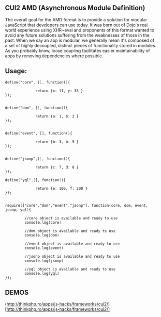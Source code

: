CUI2 AMD (Asynchronous Module Definition)
-----------------------------------------

The overall goal for the AMD format is to provide a solution for modular JavaScript that developers can use today. It was born
out of Dojo's real world experience using XHR+eval and proponents of this format wanted to avoid any future solutions suffering
from the weaknesses of those in the past. When we say an app is modular, we generally mean it's composed of a set of highly decoupled,
distinct pieces of functionality stored in modules. As you probably know, loose coupling facilitates easier maintainability of apps
by removing dependencies where possible.


Usage:
------

    define("core", [], function(){

                  return {x: 11, y: 33 }
    });


    define("dom", [], function(){

                  return {a: 1, b: 2 }
    });


    define("event", [], function(){

                  return {b: 3, b: 5 }
    });


    define("jsonp",[], function(){

                  return {c: 7, d: 8 }
    });

    define("yql",[], function(){

                  return {e: 100, f: 200 }
    });


    require(["core","dom","event","jsonp"], function(core, dom, event, jsonp, yql){

             //core object is available and ready to use
             console.log(core)

             //dom object is available and ready to use
             console.log(dom)

             //event object is available and ready to use
             console.log(event)

             //jsonp object is available and ready to use
             console.log(jsonp)

             //yql object is available and ready to use
             console.log(yql)
    });

DEMOS
-----

   (http://thinkphp.ro/apps/js-hacks/frameworks/cui2/)[http://thinkphp.ro/apps/js-hacks/frameworks/cui2/]
